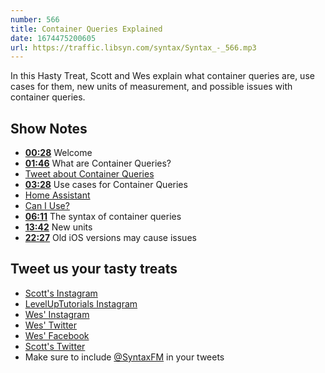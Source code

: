 ```yaml
---
number: 566
title: Container Queries Explained
date: 1674475200605
url: https://traffic.libsyn.com/syntax/Syntax_-_566.mp3
---
```


In this Hasty Treat, Scott and Wes explain what container queries are, use cases for them, new units of measurement, and possible issues with container queries.

## Show Notes

* **[00:28](#t=00:28)** Welcome
* **[01:46](#t=01:46)** What are Container Queries?
* [Tweet about Container Queries](https://twitter.com/wesbos/status/1614016671043276815?s=61&t=sSa4pPY_-9xMO1VD41z0oA)
* **[03:28](#t=03:28)** Use cases for Container Queries
* [Home Assistant](https://www.home-assistant.io)
* [Can I Use?](https://caniuse.com)
* **[06:11](#t=06:11)** The syntax of container queries
* **[13:42](#t=13:42)** New units
* **[22:27](#t=22:27)** Old iOS versions may cause issues

## Tweet us your tasty treats

* [Scott's Instagram](https://www.instagram.com/stolinski/)
* [LevelUpTutorials Instagram](https://www.instagram.com/LevelUpTutorials/)
* [Wes' Instagram](https://www.instagram.com/wesbos/)
* [Wes' Twitter](https://twitter.com/wesbos)
* [Wes' Facebook](https://www.facebook.com/wesbos.developer)
* [Scott's Twitter](https://twitter.com/stolinski)
* Make sure to include [@SyntaxFM](https://twitter.com/SyntaxFM) in your tweets
